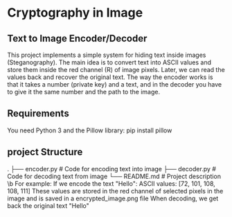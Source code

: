 # Cryptography in Image

## Text to Image Encoder/Decoder
This project implements a simple system for hiding text inside images (Steganography).
The main idea is to convert text into ASCII values and store them inside the red channel (R) of image pixels. Later, we can read the values back and recover the original text.
The way the encoder works is that it takes a number (private key) and a text, and in the decoder you have to give it the same number and the path to the image.

## Requirements
You need Python 3 and the Pillow library:
pip install pillow

## project Structure
.
├── encoder.py   # Code for encoding text into image
├── decoder.py   # Code for decoding text from image
└── README.md    # Project description
\b
For example:
If we encode the text "Hello":
ASCII values: [72, 101, 108, 108, 111]
These values are stored in the red channel of selected pixels in the image and is saved in a encrypted_image.png file
When decoding, we get back the original text "Hello"
